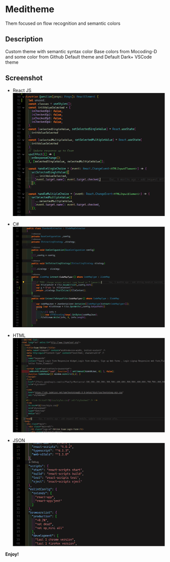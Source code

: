 # Meditheme

Them focused on flow recognition and semantic colors

## Description

Custom theme with semantic syntax color
Base colors from Mocoding-D and some color from Github Default theme and Default Dark+ VSCode theme

## Screenshot

- React JS
![React Screenshot!](/screenshots/ReactJS.png "React screenshot")

- C#
![C# Screenshot!](/screenshots/CSharp.png "CSharp screenshot")

- HTML
![C# Screenshot!](/screenshots/HTML.png "HTML screenshot")

- JSON
![C# Screenshot!](/screenshots/JSON.png "JSON screenshot")


**Enjoy!**
